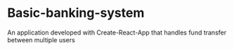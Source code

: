 # Basic-banking-system

An application developed with Create-React-App that handles fund transfer between multiple users

